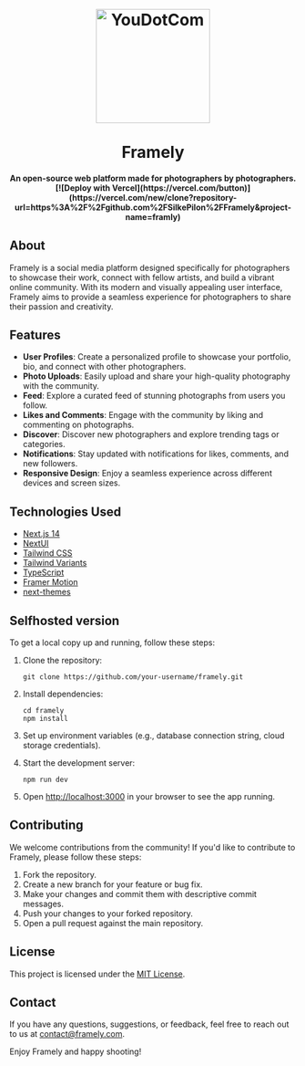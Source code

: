 <h1 align="center">
  <br>
  <a href="https://github.com/SilkePilon/Framely/"><img src="https://github.com/SilkePilon/Framely/blob/main/assets/logo.png?raw=true" alt="YouDotCom" width="200"></a>
  <br>
  <br>
  Framely
  <br>
</h1>

<h4 align="center">An open-source web platform made for photographers by photographers.
[![Deploy with Vercel](https://vercel.com/button)](https://vercel.com/new/clone?repository-url=https%3A%2F%2Fgithub.com%2FSilkePilon%2FFramely&project-name=framly)</h4>

## About

Framely is a social media platform designed specifically for photographers to showcase their work, connect with fellow artists, and build a vibrant online community. With its modern and visually appealing user interface, Framely aims to provide a seamless experience for photographers to share their passion and creativity.

## Features

- **User Profiles**: Create a personalized profile to showcase your portfolio, bio, and connect with other photographers.
- **Photo Uploads**: Easily upload and share your high-quality photography with the community.
- **Feed**: Explore a curated feed of stunning photographs from users you follow.
- **Likes and Comments**: Engage with the community by liking and commenting on photographs.
- **Discover**: Discover new photographers and explore trending tags or categories.
- **Notifications**: Stay updated with notifications for likes, comments, and new followers.
- **Responsive Design**: Enjoy a seamless experience across different devices and screen sizes.

## Technologies Used

- [Next.js 14](https://nextjs.org/docs/getting-started)
- [NextUI](https://nextui.org)
- [Tailwind CSS](https://tailwindcss.com)
- [Tailwind Variants](https://tailwind-variants.org)
- [TypeScript](https://www.typescriptlang.org)
- [Framer Motion](https://www.framer.com/motion)
- [next-themes](https://github.com/pacocoursey/next-themes)

## Selfhosted version

To get a local copy up and running, follow these steps:

1. Clone the repository:
   ```
   git clone https://github.com/your-username/framely.git
   ```

2. Install dependencies:
   ```
   cd framely
   npm install
   ```

3. Set up environment variables (e.g., database connection string, cloud storage credentials).

4. Start the development server:
   ```
   npm run dev
   ```

5. Open [http://localhost:3000](http://localhost:3000) in your browser to see the app running.

## Contributing

We welcome contributions from the community! If you'd like to contribute to Framely, please follow these steps:

1. Fork the repository.
2. Create a new branch for your feature or bug fix.
3. Make your changes and commit them with descriptive commit messages.
4. Push your changes to your forked repository.
5. Open a pull request against the main repository.

## License

This project is licensed under the [MIT License](LICENSE).

## Contact

If you have any questions, suggestions, or feedback, feel free to reach out to us at [contact@framely.com](mailto:contact@framely.com).

Enjoy Framely and happy shooting!
